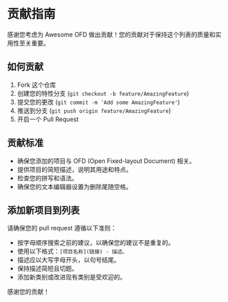 # 贡献指南

感谢您考虑为 Awesome OFD 做出贡献！您的贡献对于保持这个列表的质量和实用性至关重要。

## 如何贡献

1. Fork 这个仓库
2. 创建您的特性分支 (`git checkout -b feature/AmazingFeature`)
3. 提交您的更改 (`git commit -m 'Add some AmazingFeature'`)
4. 推送到分支 (`git push origin feature/AmazingFeature`)
5. 开启一个 Pull Request

## 贡献标准

- 确保您添加的项目与 OFD (Open Fixed-layout Document) 相关。
- 提供项目的简短描述，说明其用途和特点。
- 检查您的拼写和语法。
- 确保您的文本编辑器设置为删除尾随空格。

## 添加新项目到列表

请确保您的 pull request 遵循以下准则：

- 按字母顺序搜索之前的建议，以确保您的建议不是重复的。
- 使用以下格式：`[项目名称](链接) - 描述。`
- 描述应以大写字母开头，以句号结尾。
- 保持描述简短且切题。
- 添加新类别或改进现有类别是受欢迎的。

感谢您的贡献！